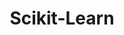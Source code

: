 ---
title: "Scikit-Learn"

categories: ['']

tags: ['Scikit-Learn']

arabic: ['منصة تعلم آلي شهيرة ومفتوحة المصدر']

publishers: ['معجم مصطلحات التعلم الآلي والتعلم العميق وعلم البيانات']

types: "word"

slug: ""
---